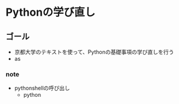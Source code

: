 # Pythonの学び直し

## ゴール

- 京都大学のテキストを使って、Pythonの基礎事項の学び直しを行う
- as

### note

- pythonshellの呼び出し
  - python
